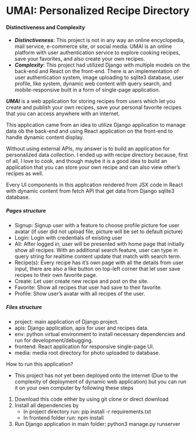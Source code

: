 # UMAI: Personalized Recipe Directory

#### Distinctiveness and Complexity
- ***Distinctiveness***: This project is not in any way an online encyclopedia, mail service, e-commerce site, or social media. UMAI is an online platform with user authentication service to explore cooking recipes, save your favorites, and also create your own recipes.
- ***Complexity***: This project had utilized Django with multiple models on the back-end and React on the front-end. There is an implementation of user authentication system, image uploading to sqlite3 database, user profile, like system, dynamic  web content with query search, and mobile-responsive built in a form of single-page application.

***UMAI*** is a web application for storing recipes from users which let you create and publish your own recipes, save your personal favorite recipes that you can access anywhere with an internet.

This application came from an idea to utilize Django application to manage data ob the back-end and using React application on the front-end to handle dynamic content display.

Without using external APIs, my answer is to build an application for personalized data collection. I ended up with recipe directory because, first of all, I love to cook, and though maybe it is a good idea to build an application that you can store your own recipe and can also view other’s recipes as well.

Every UI components in this application rendered from JSX code in React with dynamic content from fetch API that get data from Django sqlite3 database.

##### Pages structure
- Signup: Signup user with a feature to choose profile picture foe user avatar (if user did not upload file, picture will be set to default picture)
- Login: Login with credentials of existing user
- All: After logged in, user will be presented with home page that initially show all recipes. With an additional search feature, user can type in query string for realtime content update that match with search term.
- Recipe(s): Every recipe has it’s own page with all the details from user input, there are also a like button on top-left corner that let user save recipes to their own favorite page.
- Create: Let user create new recipe and post on the site.
- Favorite: Show all recipes that user had save to their favorite.
- Profile: Show user’s avatar with all recipes of the user.

##### Files structure
- project: main application of Django project.
- apis: Django application, apis for user and recipes data.
- env: python virtual environment to install necessary dependencies and run for development/debugging.
- frontend: React application for responsive single-page UI.
- media: media root directory for photo uploaded to database.

How to run this application?
- This project has not yet been deployed onto the internet (Due to the complexity of deployment of dynamic web application) but you can run it on your own computer by following these steps

1. Download this code either by using git clone or direct download 
2. Install all dependencies by
    - In project directory run: pip install -r requirements.txt
    - In frontend folder run: npm install
3. Run Django application in main folder: python3 manage.py runserver